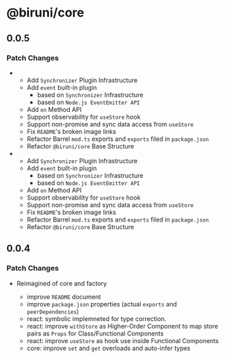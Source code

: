# @biruni/core

## 0.0.5

### Patch Changes

-   -   Add `Synchronizer` Plugin Infrastructure
    -   Add `event` built-in plugin
        -   based on `Synchronizer` Infrastructure
        -   based on `Node.js EventEmitter API`
    -   Add `on` Method API
    -   Support observability for `useStore` hook
    -   Support non-promise and sync data access from `useStore`
    -   Fix `README`'s broken image links
    -   Refactor Barrel `mod.ts` exports and `exports` filed in `package.json`
    -   Refactor `@biruni/core` Base Structure
-   -   Add `Synchronizer` Plugin Infrastructure
    -   Add `event` built-in plugin
        -   based on `Synchronizer` Infrastructure
        -   based on `Node.js EventEmitter API`
    -   Add `on` Method API
    -   Support observability for `useStore` hook
    -   Support non-promise and sync data access from `useStore`
    -   Fix `README`'s broken image links
    -   Refactor Barrel `mod.ts` exports and `exports` filed in `package.json`
    -   Refactor `@biruni/core` Base Structure

## 0.0.4

### Patch Changes

-   Reimagined of core and factory

    -   improve `README` document
    -   improve `package.json` properties (actual `exports` and `peerDependencies`)
    -   react: symbolic implemneted for type correction.
    -   react: improve `withStore` as Higher-Order Component to map store pairs as `Props` for Class/Functional Components
    -   react: improve `useStore` as hook use inside Functional Components
    -   core: improve `set` and `get` overloads and auto-infer types
